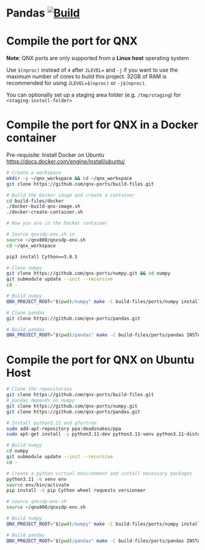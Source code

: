 # Pandas [![Build](https://github.com/qnx-ports/build-files/actions/workflows/pandas.yml/badge.svg)](https://github.com/qnx-ports/build-files/actions/workflows/pandas.yml)

# Compile the port for QNX

**Note**: QNX ports are only supported from a **Linux host** operating system

Use `$(nproc)` instead of `4` after `JLEVEL=` and `-j` if you want to use the maximum number of cores to build this project.
32GB of RAM is recommended for using `JLEVEL=$(nproc)` or `-j$(nproc)`.


You can optionally set up a staging area folder (e.g. `/tmp/staging`) for `<staging-install-folder>`

# Compile the port for QNX in a Docker container

Pre-requisite: Install Docker on Ubuntu https://docs.docker.com/engine/install/ubuntu/
```bash
# Create a workspace
mkdir -p ~/qnx_workspace && cd ~/qnx_workspace
git clone https://github.com/qnx-ports/build-files.git

# Build the Docker image and create a container
cd build-files/docker
./docker-build-qnx-image.sh
./docker-create-container.sh

# Now you are in the Docker container

# Source qnxsdp-env.sh in
source ~/qnx800/qnxsdp-env.sh
cd ~/qnx_workspace

pip3 install Cython==3.0.5

# Clone numpy
git clone https://github.com/qnx-ports/numpy.git && cd numpy
git submodule update --init --recursive
cd -

# Build numpy
QNX_PROJECT_ROOT="$(pwd)/numpy" make -C build-files/ports/numpy install -j4

# Clone pandas
git clone https://github.com/qnx-ports/pandas.git

# Build pandas
QNX_PROJECT_ROOT="$(pwd)/pandas" make -C build-files/ports/pandas INSTALL_ROOT_nto=<staging-install-folder> USE_INSTALL_ROOT=true install -j4
```

# Compile the port for QNX on Ubuntu Host

```bash
# Clone the repositories
git clone https://github.com/qnx-ports/build-files.git
# pandas depends on numpy
git clone https://github.com/qnx-ports/numpy.git
git clone https://github.com/qnx-ports/pandas.git

# Install python3.11 and gfortran
sudo add-apt-repository ppa:deadsnakes/ppa
sudo apt-get install -y python3.11-dev python3.11-venv python3.11-distutils software-properties-common gfortran

# Build numpy
cd numpy
git submodule update --init --recursive
cd -

# Create a python virtual environment and install necessary packages
python3.11 -m venv env
source env/bin/activate
pip install -U pip Cython wheel requests versioneer

# source qnxsdp-env.sh
source ~/qnx800/qnxsdp-env.sh

# Build numpy
QNX_PROJECT_ROOT="$(pwd)/numpy" make -C build-files/ports/numpy install -j4

# Build pandas
QNX_PROJECT_ROOT="$(pwd)/pandas" make -C build-files/ports/pandas INSTALL_ROOT_nto=<staging-install-folder> USE_INSTALL_ROOT=true install -j4
```
